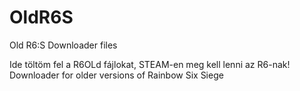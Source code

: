 # OldR6S
Old R6:S Downloader files

Ide töltöm fel a R6OLd fájlokat, STEAM-en meg kell lenni az R6-nak!
Downloader for older versions of Rainbow Six Siege
